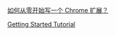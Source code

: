 [如何从零开始写一个 Chrome 扩展？](https://www.zhihu.com/question/20179805)

[Getting Started Tutorial](https://developer.chrome.com/extensions/getstarted)

